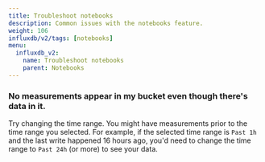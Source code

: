```yaml
---
title: Troubleshoot notebooks
description: Common issues with the notebooks feature.
weight: 106
influxdb/v2/tags: [notebooks]
menu:
  influxdb_v2:
    name: Troubleshoot notebooks
    parent: Notebooks
---
```


### No measurements appear in my bucket even though there's data in it.

Try changing the time range. You might have measurements prior to the time range you  selected. For example, if the selected time range is `Past 1h` and the last write happened 16 hours ago, you'd need to change the time range to `Past 24h` (or more) to see your data.
